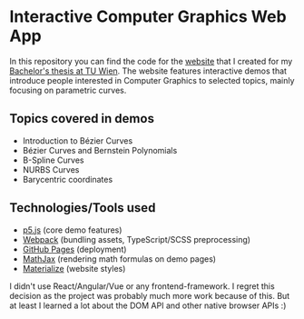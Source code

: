 # Interactive Computer Graphics Web App
In this repository you can find the code for the [website](https://sejmou.github.io/interactive-computer-graphics/) that I created for my [Bachelor's thesis at TU Wien](https://www.cg.tuwien.ac.at/research/publications/2021/Kolter_2021/). The website features interactive demos that introduce people interested in Computer Graphics to selected topics, mainly focusing on parametric curves.

## Topics covered in demos
* Introduction to Bézier Curves
* Bézier Curves and Bernstein Polynomials
* B-Spline Curves
* NURBS Curves
* Barycentric coordinates

## Technologies/Tools used
* [p5.js](https://p5js.org/) (core demo features)
* [Webpack](https://webpack.js.org/) (bundling assets, TypeScript/SCSS preprocessing)
* [GitHub Pages](https://docs.github.com/en/pages/getting-started-with-github-pages/about-github-pages#publishing-sources-for-github-pages-sites) (deployment)
* [MathJax](https://www.mathjax.org/) (rendering math formulas on demo pages)
* [Materialize](https://materializecss.com/) (website styles)

I didn't use React/Angular/Vue or any frontend-framework. I regret this decision as the project was probably much more work because of this. But at least I learned a lot about the DOM API and other native browser APIs :)
